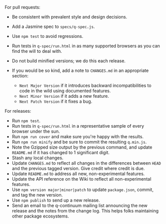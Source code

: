 
For pull requests:

-   Be consistent with prevalent style and design decisions.
-   Add a Jasmine spec to `specs/q-spec.js`.
-   Use `npm test` to avoid regressions.
-   Run tests in `q-spec/run.html` in as many supported browsers as you
    can find the will to deal with.
-   Do not build minified versions; we do this each release.
-   If you would be so kind, add a note to `CHANGES.md` in an
    appropriate section:

    -   `Next Major Version` if it introduces backward incompatibilities
        to code in the wild using documented features.
    -   `Next Minor Version` if it adds a new feature.
    -   `Next Patch Version` if it fixes a bug.

For releases:

-   Run `npm test`.
-   Run tests in `q-spec/run.html` in a representative sample of every
    browser under the sun.
-   Run `npm run cover` and make sure you're happy with the results.
-   Run `npm run minify` and be sure to commit the resulting `q.min.js`.
-   Note the Gzipped size output by the previous command, and update
    `README.md` if it has changed to 1 significant digit.
-   Stash any local changes.
-   Update `CHANGES.md` to reflect all changes in the differences
    between `HEAD` and the previous tagged version.  Give credit where
    credit is due.
-   Update `README.md` to address all new, non-experimental features.
-   Update the API reference on the Wiki to reflect all non-experimental
    features.
-   Use `npm version major|minor|patch` to update `package.json`,
    commit, and tag the new version.
-   Use `npm publish` to send up a new release.
-   Send an email to the q-continuum mailing list announcing the new
    release and the notes from the change log.  This helps folks
    maintaining other package ecosystems.
